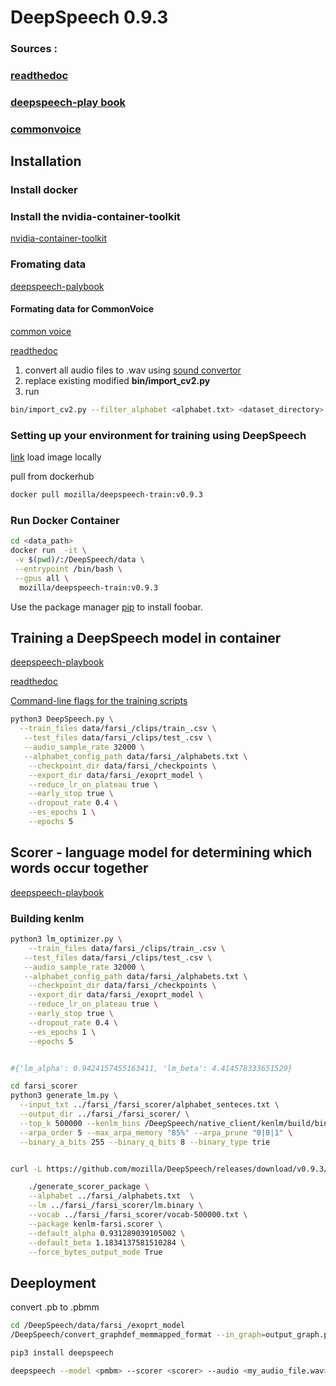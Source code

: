 # DeepSpeech 0.9.3

### Sources :
### [readthedoc](https://deepspeech.readthedocs.io/en/v0.9.3/index.html)
### [deepspeech-play book](https://mozilla.github.io/deepspeech-playbook/)
### [commonvoice](https://commonvoice.mozilla.org/)
## Installation

### Install docker

### Install the nvidia-container-toolkit 
[nvidia-container-toolkit](https://docs.nvidia.com/datacenter/cloud-native/container-toolkit/install-guide.html#docker)


### Fromating data 
[deepspeech-palybook](https://mozilla.github.io/deepspeech-playbook/DATA_FORMATTING.html)
#### Formating data for CommonVoice 
[common voice](https://deepspeech.readthedocs.io/en/v0.9.3/TRAINING.html#common-voice-training-data)

[readthedoc](https://deepspeech.readthedocs.io/en/v0.9.3/TRAINING.html#common-voice-training-data)
1) convert all audio files to .wav using [sound convertor](https://ubuntuhandbook.org/index.php/2021/03/install-soundconverter-4-0-0-ubuntu-20-04/)
2) replace existing modified **bin/import_cv2.py**
3) run 
```bash
bin/import_cv2.py --filter_alphabet <alphabet.txt> <dataset_directory>
```
### Setting up your environment for training using DeepSpeech 
[link](https://mozilla.github.io/deepspeech-playbook/ENVIRONMENT.html)
   load image locally

pull from dockerhub 
```bash
docker pull mozilla/deepspeech-train:v0.9.3
```
### Run Docker Container
```bash
cd <data_path>
docker run  -it \
 -v $(pwd)/:/DeepSpeech/data \
 --entrypoint /bin/bash \
 --gpus all \
  mozilla/deepspeech-train:v0.9.3
```
Use the package manager [pip](https://pip.pypa.io/en/stable/) to install foobar.


## Training a DeepSpeech model in container
[deepspeech-playbook](https://mozilla.github.io/deepspeech-playbook/TRAINING.html)

[readthedoc](https://deepspeech.readthedocs.io/en/r0.9/TRAINING.html)

[Command-line flags for the training scripts](https://deepspeech.readthedocs.io/en/v0.9.3/Flags.html#training-flags)
```bash
python3 DeepSpeech.py \
  --train_files data/farsi_/clips/train_.csv \
   --test_files data/farsi_/clips/test_.csv \
   --audio_sample_rate 32000 \
   --alphabet_config_path data/farsi_/alphabets.txt \
    --checkpoint_dir data/farsi_/checkpoints \
    --export_dir data/farsi_/exoprt_model \
    --reduce_lr_on_plateau true \
    --early_stop true \
    --dropout_rate 0.4 \
    --es_epochs 1 \
    --epochs 5
```

## Scorer - language model for determining which words occur together
[deepspeech-playbook](https://mozilla.github.io/deepspeech-playbook/SCORER.html)
### Building kenlm
```bash
python3 lm_optimizer.py \
    --train_files data/farsi_/clips/train_.csv \
   --test_files data/farsi_/clips/test_.csv \
   --audio_sample_rate 32000 \
   --alphabet_config_path data/farsi_/alphabets.txt \
    --checkpoint_dir data/farsi_/checkpoints \
    --export_dir data/farsi_/exoprt_model \
    --reduce_lr_on_plateau true \
    --early_stop true \
    --dropout_rate 0.4 \
    --es_epochs 1 \
    --epochs 5


#{'lm_alpha': 0.9424157455163411, 'lm_beta': 4.414578333651529}

cd farsi_scorer
python3 generate_lm.py \
  --input_txt ../farsi_/farsi_scorer/alphabet_senteces.txt \
  --output_dir ../farsi_/farsi_scorer/ \
  --top_k 500000 --kenlm_bins /DeepSpeech/native_client/kenlm/build/bin/ \
  --arpa_order 5 --max_arpa_memory "85%" --arpa_prune "0|0|1" \
  --binary_a_bits 255 --binary_q_bits 8 --binary_type trie


curl -L https://github.com/mozilla/DeepSpeech/releases/download/v0.9.3/native_client.amd64.cuda.linux.tar.xz -o native_client.amd64.cuda.linux.tar.xz && tar -Jxvf native_client.amd64.cuda.linux.tar.xz

    ./generate_scorer_package \
    --alphabet ../farsi_/alphabets.txt  \
    --lm ../farsi_/farsi_scorer/lm.binary \
    --vocab ../farsi_/farsi_scorer/vocab-500000.txt \
    --package kenlm-farsi.scorer \
    --default_alpha 0.931289039105002 \
    --default_beta 1.1834137581510284 \
    --force_bytes_output_mode True

```

## Deeployment
convert .pb to .pbmm
```bash
cd /DeepSpeech/data/farsi_/exoprt_model
/DeepSpeech/convert_graphdef_memmapped_format --in_graph=output_graph.pb --out_graph=output_graph.pbmm

```
```bash
pip3 install deepspeech

deepspeech --model <pmbm> --scorer <scorer> --audio <my_audio_file.wav>

```
